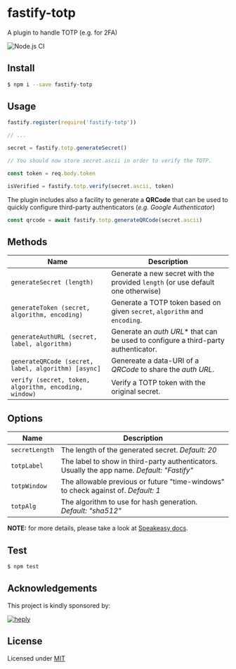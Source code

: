 # fastify-totp

A plugin to handle TOTP (e.g. for 2FA)

![Node.js CI](https://github.com/heply/fastify-totp/workflows/Node.js%20CI/badge.svg)

## Install

```bash
$ npm i --save fastify-totp
```

## Usage

```js
fastify.register(require('fastify-totp'))

// ...

secret = fastify.totp.generateSecret()

// You should now store secret.ascii in order to verify the TOTP.

const token = req.body.token

isVerified = fastify.totp.verify(secret.ascii, token) 
```

The plugin includes also a facility to generate a **QRCode** that can be used
to quickly configure third-party authenticators (*e.g. Google Authenticator*)

```js
const qrcode = await fastify.totp.generateQRCode(secret.ascii)
```

## Methods

| Name                                | Description                                                                                  |
|-------------------------------------|----------------------------------------------------------------------------------------------|
| `generateSecret (length)`           | Generate a new secret with the provided `length` (or use default one otherwise)              |
| `generateToken (secret, algorithm, encoding)` | Generate a TOTP token based on given `secret`, `algorithm` and `encoding`.         |
| `generateAuthURL (secret, label, algorithm)`  | Generate an *auth URL** that can be used to configure a third-party authenticator. |
| `generateQRCode (secret, label, algorithm) [async]`    | Genereate a data-URI of a *QRCode* to share the *auth URL*.               |
| `verify (secret, token, algorithm, encoding, window)`  | Verify a TOTP token with the original secret.                             |

## Options

| Name               | Description                                                                                  |
|--------------------|----------------------------------------------------------------------------------------------|
| `secretLength`     |  The length of the generated secret. *Default: 20*                                           |
| `totpLabel`        |  The label to show in third-party authenticators. Usually the app name. *Default: "Fastify"* |
| `totpWindow`       |  The allowable previous or future "time-windows" to check against of. *Default: 1*           |
| `totpAlg`          |  The algorithm to use for hash generation. *Default: "sha512"*                               |

**NOTE:** for more details, please take a look at [Speakeasy docs](https://www.npmjs.com/package/speakeasy#documentation).

## Test

```bash
$ npm test
```

## Acknowledgements

This project is kindly sponsored by:

[![heply](https://raw.githack.com/heply/brand/master/heply-logo.svg)](https://www.heply.it)

## License

Licensed under [MIT](./LICENSE)
